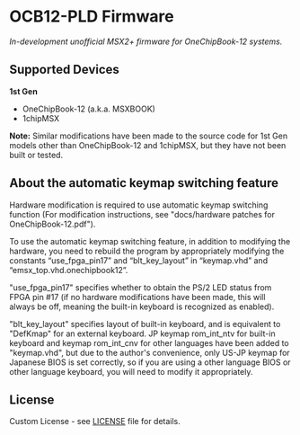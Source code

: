 # OCB12-PLD Firmware

_In-development unofficial MSX2+ firmware for OneChipBook-12 systems._
## Supported Devices

**1st Gen**
- OneChipBook-12 (a.k.a. MSXBOOK)
- 1chipMSX

**Note:** Similar modifications have been made to the source code for 1st Gen models other than OneChipBook-12 and 1chipMSX, but they have not been built or tested.
## About the automatic keymap switching feature
Hardware modification is required to use automatic keymap switching function (For modification instructions, see "docs/hardware patches for OneChipBook-12.pdf").

To use the automatic keymap switching feature, in addition to modifying the hardware, you need to rebuild the program by appropriately modifying the constants “use_fpga_pin17” and “blt_key_layout” in “keymap.vhd” and “emsx_top.vhd.onechipbook12”.

"use_fpga_pin17" specifies whether to obtain the PS/2 LED status from FPGA pin #17 (if no hardware modifications have been made, this will always be off, meaning the built-in keyboard is recognized as enabled).

"blt_key_layout" specifies layout of built-in keyboard, and is equivalent to "DefKmap" for an external keyboard.
JP keymap rom_int_ntv for built-in keyboard and keymap rom_int_cnv for other languages ​​have been added to "keymap.vhd", but due to the author's convenience, only US-JP keymap for Japanese BIOS is set correctly, so if you are using a other language BIOS or other language keyboard, you will need to modify it appropriately.
## License

Custom License - see [LICENSE](LICENSE) file for details.

